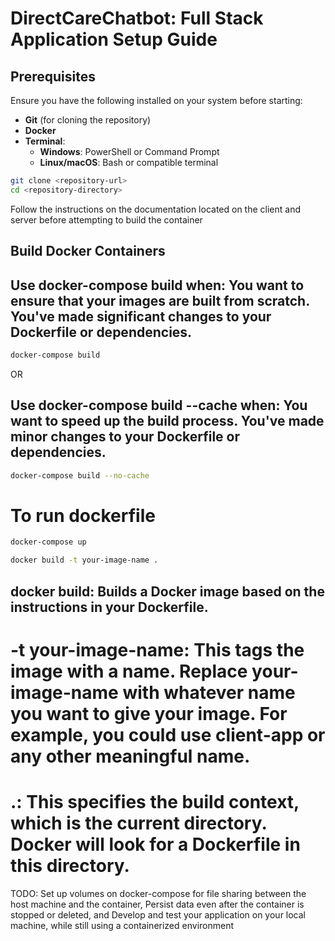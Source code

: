 # DirectCareChatbot: Full Stack Application Setup Guide

## Prerequisites

Ensure you have the following installed on your system before starting:

- **Git** (for cloning the repository)
- **Docker**
- **Terminal**:
  - **Windows**: PowerShell or Command Prompt
  - **Linux/macOS**: Bash or compatible terminal

```bash
git clone <repository-url>
cd <repository-directory>
```

Follow the instructions on the documentation located on the client and server before attempting to build the container

## Build Docker Containers

## Use docker-compose build when: You want to ensure that your images are built from scratch. You've made significant changes to your Dockerfile or dependencies.

```bash
docker-compose build
```

OR

## Use docker-compose build --cache when: You want to speed up the build process. You've made minor changes to your Dockerfile or dependencies.

```bash
docker-compose build --no-cache
```

# To run dockerfile

```bash
docker-compose up
```

```bash
docker build -t your-image-name .
```

## docker build: Builds a Docker image based on the instructions in your Dockerfile.

# -t your-image-name: This tags the image with a name. Replace your-image-name with whatever name you want to give your image. For example, you could use client-app or any other meaningful name.

# .: This specifies the build context, which is the current directory. Docker will look for a Dockerfile in this directory.

TODO: Set up volumes on docker-compose for file sharing between the host machine and the container, Persist data even after the container is stopped or deleted, and Develop and test your application on your local machine, while still using a containerized environment
